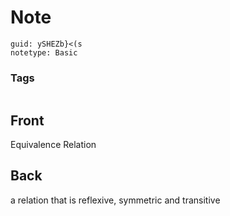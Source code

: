 # Note
```
guid: ySHEZb}<(s
notetype: Basic
```

### Tags
```
```

## Front
Equivalence Relation

## Back
a relation that is reflexive, symmetric and transitive

